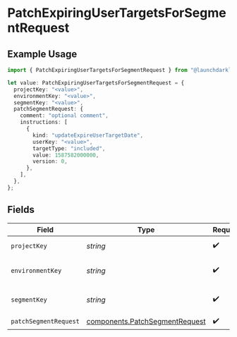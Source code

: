 # PatchExpiringUserTargetsForSegmentRequest

## Example Usage

```typescript
import { PatchExpiringUserTargetsForSegmentRequest } from "@launchdarkly/mcp-server/models/operations";

let value: PatchExpiringUserTargetsForSegmentRequest = {
  projectKey: "<value>",
  environmentKey: "<value>",
  segmentKey: "<value>",
  patchSegmentRequest: {
    comment: "optional comment",
    instructions: [
      {
        kind: "updateExpireUserTargetDate",
        userKey: "<value>",
        targetType: "included",
        value: 1587582000000,
        version: 0,
      },
    ],
  },
};
```

## Fields

| Field                                                                            | Type                                                                             | Required                                                                         | Description                                                                      |
| -------------------------------------------------------------------------------- | -------------------------------------------------------------------------------- | -------------------------------------------------------------------------------- | -------------------------------------------------------------------------------- |
| `projectKey`                                                                     | *string*                                                                         | :heavy_check_mark:                                                               | The project key                                                                  |
| `environmentKey`                                                                 | *string*                                                                         | :heavy_check_mark:                                                               | The environment key                                                              |
| `segmentKey`                                                                     | *string*                                                                         | :heavy_check_mark:                                                               | The segment key                                                                  |
| `patchSegmentRequest`                                                            | [components.PatchSegmentRequest](../../models/components/patchsegmentrequest.md) | :heavy_check_mark:                                                               | N/A                                                                              |